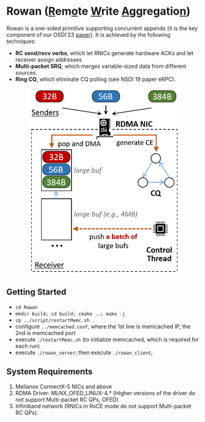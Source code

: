 # Rowan (<ins>R</ins>em<ins>o</ins>te <ins>W</ins>rite <ins>A</ins>ggregatio<ins>n</ins>)

Rowan is a one-sided primitive supporting concurrent appends
(it is the key component of our OSDI'23 [paper](https://www.usenix.org/system/files/osdi23-wang-qing.pdf)).
It is achieved by the following techniques:
* **RC send/recv verbs**, which let RNICs generate hardware ACKs and let receiver assign addresses
* **Multi-packet SRQ**, which merges variable-sized data from different sources.
* **Ring CQ**, which eliminate CQ polling (see NSDI 19 paper eRPC).


<div style="text-align: center;">
<img src="./rowan.png" width="400px" />
</div>

## Getting Started

- `cd Rowan`
- `mkdir build; cd build; cmake ..; make -j`
- `cp ../script/restartMemc.sh .`
- configure `../memcached.conf`, where the 1st line is memcached IP, the 2nd is memcached port
- execute `./restartMemc.sh` (to initialize memcached, which is required for each run)
- execute `./rowan_server`; then execute `./rowan_client`;

## System Requirements

1. Mellanox ConnectX-5 NICs and above
2. RDMA Driver: MLNX_OFED_LINUX-4.* (Higher versions of the driver do not support Multi-packet RC QPs, OFED)
3. Infiniband network (RNICs in RoCE mode do not support Multi-packet RC QPs).